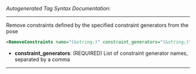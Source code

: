<!-- THIS IS AN AUTOGENERATED FILE: Don't edit it directly, instead change the schema definition in the code itself. -->

_Autogenerated Tag Syntax Documentation:_

---
Remove constraints defined by the specified constraint generators from the pose

```xml
<RemoveConstraints name="(&string;)" constraint_generators="(&string;)" />
```

-   **constraint_generators**: (REQUIRED) List of constraint generator names, separated by a comma

---

